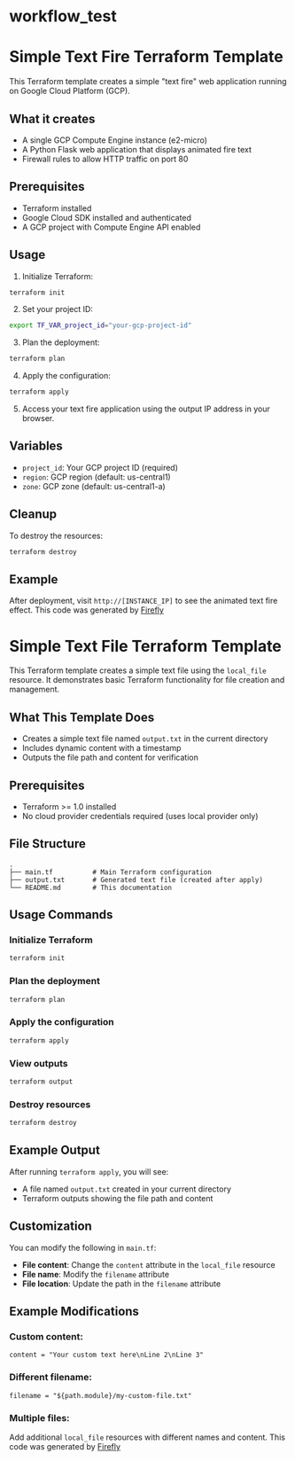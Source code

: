 # workflow_test

# Simple Text Fire Terraform Template

This Terraform template creates a simple "text fire" web application running on Google Cloud Platform (GCP).

## What it creates

- A single GCP Compute Engine instance (e2-micro)
- A Python Flask web application that displays animated fire text
- Firewall rules to allow HTTP traffic on port 80

## Prerequisites

- Terraform installed
- Google Cloud SDK installed and authenticated
- A GCP project with Compute Engine API enabled

## Usage

1. Initialize Terraform:
```bash
terraform init
```

2. Set your project ID:
```bash
export TF_VAR_project_id="your-gcp-project-id"
```

3. Plan the deployment:
```bash
terraform plan
```

4. Apply the configuration:
```bash
terraform apply
```

5. Access your text fire application using the output IP address in your browser.

## Variables

- `project_id`: Your GCP project ID (required)
- `region`: GCP region (default: us-central1)
- `zone`: GCP zone (default: us-central1-a)

## Cleanup

To destroy the resources:
```bash
terraform destroy
```

## Example

After deployment, visit `http://[INSTANCE_IP]` to see the animated text fire effect.
This code was generated by [Firefly](https://app.gofirefly.io)
# Simple Text File Terraform Template

This Terraform template creates a simple text file using the `local_file` resource. It demonstrates basic Terraform functionality for file creation and management.

## What This Template Does

- Creates a simple text file named `output.txt` in the current directory
- Includes dynamic content with a timestamp
- Outputs the file path and content for verification

## Prerequisites

- Terraform >= 1.0 installed
- No cloud provider credentials required (uses local provider only)

## File Structure

```
.
├── main.tf          # Main Terraform configuration
├── output.txt       # Generated text file (created after apply)
└── README.md        # This documentation
```

## Usage Commands

### Initialize Terraform
```bash
terraform init
```

### Plan the deployment
```bash
terraform plan
```

### Apply the configuration
```bash
terraform apply
```

### View outputs
```bash
terraform output
```

### Destroy resources
```bash
terraform destroy
```

## Example Output

After running `terraform apply`, you will see:
- A file named `output.txt` created in your current directory
- Terraform outputs showing the file path and content

## Customization

You can modify the following in `main.tf`:
- **File content**: Change the `content` attribute in the `local_file` resource
- **File name**: Modify the `filename` attribute
- **File location**: Update the path in the `filename` attribute

## Example Modifications

### Custom content:
```hcl
content = "Your custom text here\nLine 2\nLine 3"
```

### Different filename:
```hcl
filename = "${path.module}/my-custom-file.txt"
```

### Multiple files:
Add additional `local_file` resources with different names and content.
This code was generated by [Firefly](https://app.gofirefly.io)